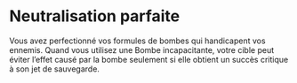# Neutralisation parfaite

<p>Vous avez perfectionné vos formules de bombes qui handicapent vos ennemis. Quand vous utilisez une Bombe incapacitante, votre cible peut éviter l’effet causé par la bombe seulement si elle obtient un succès critique à son jet de sauvegarde.</p>